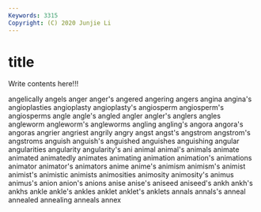 ```yaml
---
Keywords: 3315
Copyright: (C) 2020 Junjie Li
---
```


# title

Write contents here!!!

angelically 
angels 
anger 
anger's
angered 
angering 
angers 
angina 
angina's 
angioplasties 
angioplasty 
angioplasty's 
angiosperm 
angiosperm's
angiosperms 
angle 
angle's 
angled 
angler 
angler's 
anglers 
angles 
angleworm 
angleworm's
angleworms 
angling 
angling's 
angora 
angora's 
angoras 
angrier 
angriest 
angrily 
angry
angst 
angst's 
angstrom 
angstrom's 
angstroms 
anguish 
anguish's 
anguished 
anguishes 
anguishing
angular 
angularities 
angularity 
angularity's 
ani 
animal 
animal's 
animals 
animate 
animated
animatedly 
animates 
animating 
animation 
animation's 
animations 
animator 
animator's 
animators 
anime
anime's 
animism 
animism's 
animist 
animist's 
animistic 
animists 
animosities 
animosity 
animosity's
animus 
animus's 
anion 
anion's 
anions 
anise 
anise's 
aniseed 
aniseed's 
ankh
ankh's 
ankhs 
ankle 
ankle's 
ankles 
anklet 
anklet's 
anklets 
annals 
annals's
anneal 
annealed 
annealing 
anneals 
annex 
